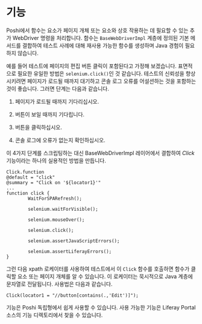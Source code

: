 # 기능

Poshi에서 함수는 요소가 페이지 개체 또는 요소와 상호 작용하는 데 필요할 수 있는 추가 WebDriver 명령을 처리합니다. 함수는 `BaseWebDriverImpl` 계층에 정의된 기본 메서드를 결합하여 테스트 사례에 대해 재사용 가능한 함수를 생성하며 Java 경험이 필요하지 않습니다.

예를 들어 테스트에 페이지의 편집 버튼 클릭이 포함된다고 가정해 보겠습니다. 표면적으로 필요한 유일한 방법은 `selenium.click()`인 것 같습니다. 테스트의 신뢰성을 향상시키려면 페이지가 로드될 때까지 대기하고 콘솔 로그 오류를 어설션하는 것을 포함하는 것이 좋습니다. 그러면 단계는 다음과 같습니다.

1. 페이지가 로드될 때까지 기다리십시오.

1. 버튼이 보일 때까지 기다립니다.

1. 버튼을 클릭하십시오.

1. 콘솔 로그에 오류가 없는지 확인하십시오.

이 4가지 단계를 스크립팅하는 대신 BaseWebDriverImpl 레이어에서 결합하여 _Click_ 기능이라는 하나의 실용적인 방법을 만듭니다.

```
Click.function
@default = "click"
@summary = "Click on '${locator1}'"
...
function click {
        WaitForSPARefresh();

        selenium.waitForVisible();

        selenium.mouseOver();

        selenium.click();

        selenium.assertJavaScriptErrors();

        selenium.assertLiferayErrors();
}
```

그런 다음 xpath 로케이터를 사용하여 테스트에서 이 `Click` 함수를 호출하면 함수가 클릭할 요소 또는 페이지 개체를 알 수 있습니다. 이 로케이터는 묵시적으로 Java 계층에 문자열로 전달됩니다. 사용법은 다음과 같습니다.
```
Click(locator1 = "//button[contains(.,'Edit')]");
```

기능은 Poshi 독립형에서 쉽게 사용할 수 있습니다. 사용 가능한 기능은 Liferay Portal 소스</a>의 기능 디렉토리에서 찾을 수 있습니다.</p>
